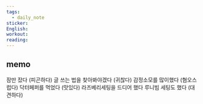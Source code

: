 ```yaml
---
tags:
  - daily_note
sticker: 
English: 
workout: 
reading:
---
```

## memo

잠만 잤다 (피곤하다)
글 쓰는 법을 찾아봐야겠다 (귀찮다)
감정소모를 많이했다 (혐오스럽다)
닥터페퍼를 먹었다 (맛있다)
라즈베리세팅을 드디어 했다 루니빔 세팅도 했다 (대견하다)
